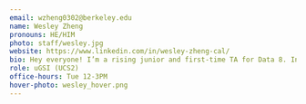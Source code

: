 ```yaml
---
email: wzheng0302@berkeley.edu
name: Wesley Zheng
pronouns: HE/HIM
photo: staff/wesley.jpg
website: https://www.linkedin.com/in/wesley-zheng-cal/
bio: Hey everyone! I’m a rising junior and first-time TA for Data 8. In my free time, I like to drink boba (TP Tea is the best, lol), play CS 2 and Genshin Impact, and watch anime. You might also see me in CS 188!
role: uGSI (UCS2)
office-hours: Tue 12-3PM
hover-photo: wesley_hover.png
---
```

